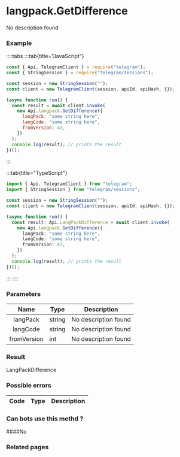 # langpack.GetDifference

No description found

### [](#example)Example

::::tabs
:::tab{title="JavaScript"}

```js
const { Api, TelegramClient } = require("telegram");
const { StringSession } = require("telegram/sessions");

const session = new StringSession("");
const client = new TelegramClient(session, apiId, apiHash, {});

(async function run() {
  const result = await client.invoke(
    new Api.langpack.GetDifference({
      langPack: "some string here",
      langCode: "some string here",
      fromVersion: 43,
    })
  );
  console.log(result); // prints the result
})();
```

:::

:::tab{title="TypeScript"}

```ts
import { Api, TelegramClient } from "telegram";
import { StringSession } from "telegram/sessions";

const session = new StringSession("");
const client = new TelegramClient(session, apiId, apiHash, {});

(async function run() {
  const result: Api.LangPackDifference = await client.invoke(
    new Api.langpack.GetDifference({
      langPack: "some string here",
      langCode: "some string here",
      fromVersion: 43,
    })
  );
  console.log(result); // prints the result
})();
```

:::
::::

### [](#parameters)Parameters

|    Name     | Type   | Description          |
| :---------: | ------ | -------------------- |
|  langPack   | string | No description found |
|  langCode   | string | No description found |
| fromVersion | int    | No description found |

### [](#result)Result

LangPackDifference

### [](#possible-errors)Possible errors

| Code | Type | Description |
| :--: | ---- | ----------- |

### [](#can-bots-use-this-method)Can bots use this methd ?

####No

### [](#related-pages)Related pages
